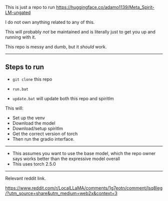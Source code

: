 This is just a repo to run https://huggingface.co/adamo1139/Meta_Spirit-LM-ungated

I do not own anything related to any of this.

This will probably *not* be maintained and is literally just to get you up and running with it.

This repo is messy and dumb, but it *should* work.

---

## Steps to run

- `git clone` this repo
- `run.bat`

- `update.bat` will update both this repo and spiritlm

This will: 
- Set up the venv 
- Download the model 
- Download/setup spiritlm
- Get the correct version of torch 
- Then run the gradio interface.

---

- This assumes you want to use the base model, which the repo owner says works better than the expressive model overall
- This uses torch 2.5.0

---

Relevant reddit link.

https://www.reddit.com/r/LocalLLaMA/comments/1g7eotn/comment/lsq8leg/?utm_source=share&utm_medium=web2x&context=3

